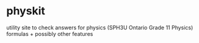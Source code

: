 # physkit
utility site to check answers for physics (SPH3U Ontario Grade 11 Physics) formulas + possibly other features
